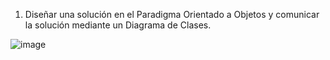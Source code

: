 1. Diseñar una solución en el Paradigma Orientado a Objetos y comunicar la solución mediante un
Diagrama de Clases.

![image](https://github.com/ValenVeron209/Validador-de-Inscripciones-seg-n-Correlatividades/assets/129757461/4a7a9455-f737-41a1-8fbf-921deeb8b22b)
